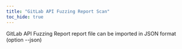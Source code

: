 ```yaml
---
title: "GitLab API Fuzzing Report Scan"
toc_hide: true
---
```

GitLab API Fuzzing Report report file can be imported in JSON format (option --json)